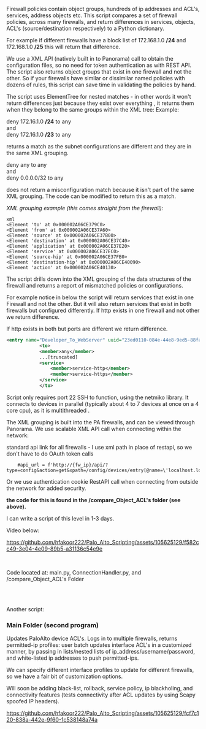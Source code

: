 


Firewall policies contain object groups, hundreds of ip addresses and ACL's, services, address objects etc.  This script compares a set of firewall policies, across many firewalls,  and return differences in services, objects, ACL's (source/destination respectively)  to a Python dictionary.  

For example if different firewalls have a block list of 172.168.1.0 **/24** and 172.168.1.0 **/25**  this will return that difference.

  

We use a XML API (natively built in to Panorama) call to obtain the configuration files, so no need for token authentication as with REST API.  The script also returns object groups that exist in one firewall and not the other.  So if your firewalls have similar or dissimilar named policies with dozens of rules, this script can save time in validating the policies by hand. 

The script uses ElementTree for nested matches - in other words it won't return differences just because they exist over everything , it returns them when they belong to the same groups within the XML tree: Example:

deny 172.16.1.0 **/24** to any  
and  
deny 172.16.1.0 **/23** to any  


returns a match as the subnet configurations are different and they are in the same XML grouping.

deny any to any  
and  
deny 0.0.0.0/32 to any


does not return a misconfiguration match because it isn't part of the same XML grouping. The code can be modified to return this as a match.

 

  

_XML grouping example (this comes straight from the firewall):_
```
xml
<Element 'to' at 0x000002A06CE379C0>
<Element 'from' at 0x000002A06CE37A60>
<Element 'source' at 0x000002A06CE37B00>
<Element 'destination' at 0x000002A06CE37C40>
<Element 'application' at 0x000002A06CE37E20>
<Element 'service' at 0x000002A06CE37EC0>
<Element 'source-hip' at 0x000002A06CE37FB0>
<Element 'destination-hip' at 0x000002A06CE40090>
<Element 'action' at 0x000002A06CE40130>
```

The script drills down into the XML grouping of the data structures of the firewall and returns a report of mismatched policies or configurations.


For example notice in below the script will return services that exist in one Firewall and not the other. But it will also return services that exist in both firewalls but configured differently. If http exists in one firewall and not other we return difference. 

If http exists in both but ports are different we return difference. 

```xml
<entry name="Developer_To_WebServer" uuid="23ed0110-084e-44e8-9ed5-88fac9d64d45">
            <to>
            <member>any</member>
            ...[truncated]
            <service>
                <member>service-http</member>
                <member>service-https</member>
            </service>
            </to>
```






Script only requires port 22 SSH to function, using the netmiko library. It connects to devices in parallel (typically about 4 to 7 devices at once on a 4 core cpu), as it is multithreaded .

The XML grouping is built into the PA firewalls, and can be viewed through Panorama. We use scalable XML API call when connecting within the network:

  standard api link for all firewalls - I use xml path in place of restapi, so we don't have to do OAuth token calls
    
        #api_url = f'http://{fw_ip}/api/?type=config&action=get&xpath=/config/devices/entry[@name=\'localhost.localdomain\']/vsys/entry[@name=\'vsys1\']'

Or we use authentication cookie RestAPI call when connecting from outside the network for added security.

**the code for this is found in the /compare_Object_ACL's folder
(see above).**    

I can write a script of this level in 1-3 days.

Video below:


https://github.com/hfakoor222/Palo_Alto_Scripting/assets/105625129/f582cc49-3e04-4e09-89b5-a31136c54e9e  


<br/>
  


  Code located at: main.py, ConnectionHandler.py, and /compare_Object_ACL's  Folder


<br/>
<br/>
      









  



        
  
Another script:
 ### Main Folder (second program)
Updates PaloAlto device ACL's. Logs in to multiple firewalls, returns permitted-ip profiles: 
user batch updates interface ACL's in a customized manner, by passing in lists/nested lists of ip_address/username/password,
and white-listed ip addresses to push permitted-ips. 


We can specify different interface profiles to update for different firewalls, so we have a fair bit of customization options.


Will soon be adding black-list, rollback, service policy, ip blackholing, and connectivity features (tests connectivity after ACL updates by using Scapy spoofed IP headers).




https://github.com/hfakoor222/Palo_Alto_Scripting/assets/105625129/fcf7c120-838a-442e-9f60-1c538148a74a



